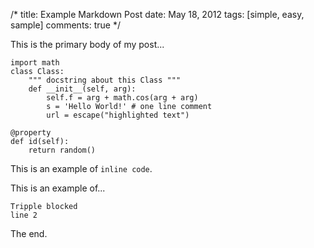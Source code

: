 /*
title:  Example Markdown Post
date:   May 18, 2012
tags:   [simple, easy, sample]
comments:  true
*/

This is the primary body of my post...

    import math
    class Class:
        """ docstring about this Class """
        def __init__(self, arg):
            self.f = arg + math.cos(arg + arg)
            s = 'Hello World!' # one line comment
            url = escape("highlighted text")

    @property
    def id(self):
        return random()

This is an example of `inline code`.

This is an example of...

```
Tripple blocked
line 2
```

The end.
